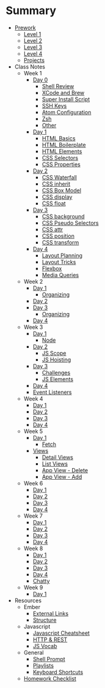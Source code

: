 # Summary

* [Prework](prework/index.md)
  - [Level 1](prework/level1.md)
  - [Level 2](prework/level2.md)
  - [Level 3](prework/level3.md)
  - [Level 4](prework/level4.md)
  - [Projects](prework/projects.md)
* Class Notes
  - Week 1
    + [Day 0](week-1/day-0/index.md)
      * [Shell Review](week-1/day-0/shell.md)
      * [XCode and Brew](week-1/day-0/xcode.md)
      * [Super Install Script](week-1/day-0/super-installer.md)
      * [SSH Keys](week-1/day-0/ssh.md)
      * [Atom Configuration](week-1/day-0/atom.md)
      * [Zsh](week-1/day-0/zsh.md)
      * [Other](week-1/day-0/other.md)
    + [Day 1](week-1/day-1/index.md)
      * [HTML Basics](week-1/day-1/html.md)
      * [HTML Boilerplate](week-1/day-1/boilerplate.md)
      * [HTML Elements](week-1/day-1/elements.md)
      * [CSS Selectors](week-1/day-1/selectors.md)
      * [CSS Properties](week-1/day-1/properties.md)
    + [Day 2](week-1/day-2/index.md)
      * [CSS Waterfall](week-1/day-2/css-waterfall.md)
      * [CSS inherit](week-1/day-2/inherit.md)
      * [CSS Box Model](week-1/day-2/box-model.md)
      * [CSS display](week-1/day-2/display.md)
      * [CSS float](week-1/day-2/float.md)
    + [Day 3](week-1/day-3/index.md)
      * [CSS background](week-1/day-3/backgrounds.md)
      * [CSS Pseudo Selectors](week-1/day-3/pseudo-selectors.md)
      * [CSS attr](week-1/day-3/attr.md)
      * [CSS position](week-1/day-3/position.md)
      * [CSS transform](week-1/day-3/transform.md)
    + [Day 4](week-1/day-4/index.md)
      * [Layout Planning](week-1/day-4/layout-planning.md)
      * [Layout Tricks](week-1/day-4/layout-tricks.md)
      * [Flexbox](week-1/day-4/flex-box.md)
      * [Media Queries](week-1/day-4/media-queries.md)
  - Week 2
    + [Day 1](week-2/day-1/index.md)
      * [Organizing](week-2/day-1/organizing.md)
    + [Day 2](week-2/day-2/index.md)
    + [Day 3](week-2/day-3/index.md)
      * [Organizing](week-2/day-3/bem.md)
    + [Day 4](week-2/day-4/index.md)
  - Week 3
    + [Day 1](week-3/day-1/index.md)
      * [Node](week-3/day-1/node.md)
    + [Day 2](week-3/day-2/index.md)
      * [JS Scope](week-3/day-1/scope.md)
      * [JS Hoisting](week-3/day-1/hoisting.md)
    + [Day 3](week-3/day-3/index.md)
      * [Challenges](week-3/day-3/query-selector.md)
      * [JS Elements](week-3/day-3/js-elements.md)
    + [Day 4](week-3/day-4/index.md)
    * [Event Listeners](week-3/day-4/eventlistener.md)
  - Week 4
    + [Day 1](week-4/day-1/index.md)
    + [Day 2](week-4/day-2/index.md)
    + [Day 3](week-4/day-3/index.md)
    + [Day 4](week-4/day-4/index.md)
  - Week 5
    + [Day 1](week-5/day-1/index.md)
      - [Fetch](week-5/day-1/fetch.md)
    + [Views](week-5/views/index.md)
      - [Detail Views](week-5/views/detail.md)
      - [List Views](week-5/views/list.md)
      - [App View - Delete](week-5/views/app-delete.md)
      - [App View - Add](week-5/views/app-add-item.md)
  - Week 6
    + [Day 1](week-6/day-1/index.md)
    + [Day 2](week-6/day-2/index.md)
    + [Day 3](week-6/day-3/index.md)
    + [Day 4](week-6/day-4/index.md)
  - Week 7
    + [Day 1](week-7/day-1/index.md)
    + [Day 2](week-7/day-2/index.md)
    + [Day 3](week-7/day-3/index.md)
    + [Day 4](week-7/day-4/index.md)
  - Week 8
    + [Day 1](week-8/day-1/index.md)
    + [Day 2](week-8/day-2/index.md)
    + [Day 3](week-8/day-3/index.md)
    + [Day 4](week-8/day-4/index.md)
    + [Chatty](week-8/chatty.md)
  - Week 9
    + [Day 1](week-9/day-1/index.md)
* Resources
  - Ember
    + [External Links](resources/ember/links.md)
    + [Structure](resources/ember/structure.md)
  - Javascript
    + [Javascript Cheatsheet](resources/javascript/cheatsheet.md)
    + [HTTP & REST](resources/javascript/http.md)
    + [JS Vocab](resources/javascript/vocab.md)
  - General
    + [Shell Prompt](resources/shell.md)
    + [Playlists](resources/playlists.md)
    + [Keyboard Shortcuts](resources/keyboard-shortcuts.md)
  - [Homework Checklist](resources/homework-process.md)
